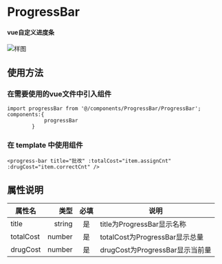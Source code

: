 # ProgressBar
#### vue自定义进度条
![样图](../pic/aa.jpg)
## 使用方法
### 在需要使用的vue文件中引入组件
```
import progressBar from '@/components/ProgressBar/ProgressBar';
components:{
			progressBar
		}
```
### 在 template 中使用组件
```
<progress-bar title="批改" :totalCost="item.assignCnt" :drugCost="item.correctCnt" /> 
```

## 属性说明
| 属性名        | 类型    |  必填  | 说明|
| --------   | -----:   | :----: |--------|
| title        | string     |   是    |title为ProgressBar显示名称 |
| totalCost        | number     |   是    |totalCost为ProgressBar显示总量 |
| drugCost        | number     |   是    |drugCost为ProgressBar显示当前量 |

